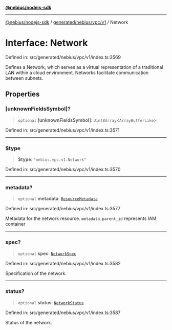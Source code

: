 [**@nebius/nodejs-sdk**](../../../../../README.md)

---

[@nebius/nodejs-sdk](../../../../../README.md) / [generated/nebius/vpc/v1](../README.md) / Network

# Interface: Network

Defined in: src/generated/nebius/vpc/v1/index.ts:3569

Defines a Network, which serves as a virtual representation of a traditional LAN
within a cloud environment.
Networks facilitate communication between subnets.

## Properties

### \[unknownFieldsSymbol\]?

> `optional` **\[unknownFieldsSymbol\]**: `Uint8Array`\<`ArrayBufferLike`\>

Defined in: src/generated/nebius/vpc/v1/index.ts:3571

---

### $type

> **$type**: `"nebius.vpc.v1.Network"`

Defined in: src/generated/nebius/vpc/v1/index.ts:3570

---

### metadata?

> `optional` **metadata**: [`ResourceMetadata`](../../../common/v1/interfaces/ResourceMetadata.md)

Defined in: src/generated/nebius/vpc/v1/index.ts:3577

Metadata for the network resource.
`metadata.parent_id` represents IAM container

---

### spec?

> `optional` **spec**: [`NetworkSpec`](NetworkSpec.md)

Defined in: src/generated/nebius/vpc/v1/index.ts:3582

Specification of the network.

---

### status?

> `optional` **status**: [`NetworkStatus`](NetworkStatus.md)

Defined in: src/generated/nebius/vpc/v1/index.ts:3587

Status of the network.
